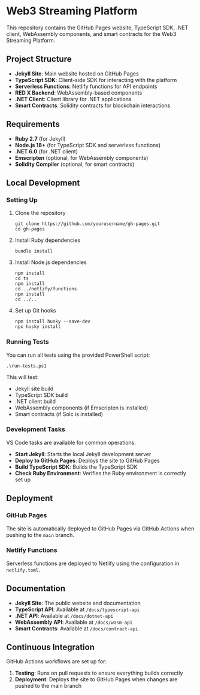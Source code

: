 # Web3 Streaming Platform

This repository contains the GitHub Pages website, TypeScript SDK, .NET client, WebAssembly components, and smart contracts for the Web3 Streaming Platform.

## Project Structure

- **Jekyll Site**: Main website hosted on GitHub Pages
- **TypeScript SDK**: Client-side SDK for interacting with the platform
- **Serverless Functions**: Netlify functions for API endpoints
- **RED X Backend**: WebAssembly-based components
- **.NET Client**: Client library for .NET applications
- **Smart Contracts**: Solidity contracts for blockchain interactions

## Requirements

- **Ruby 2.7** (for Jekyll)
- **Node.js 18+** (for TypeScript SDK and serverless functions)
- **.NET 6.0** (for .NET client)
- **Emscripten** (optional, for WebAssembly components)
- **Solidity Compiler** (optional, for smart contracts)

## Local Development

### Setting Up

1. Clone the repository
   ```
   git clone https://github.com/yourusername/gh-pages.git
   cd gh-pages
   ```

2. Install Ruby dependencies
   ```
   bundle install
   ```

3. Install Node.js dependencies
   ```
   npm install
   cd ts
   npm install
   cd ../netlify/functions
   npm install
   cd ../..
   ```

4. Set up Git hooks
   ```
   npm install husky --save-dev
   npx husky install
   ```

### Running Tests

You can run all tests using the provided PowerShell script:

```
.\run-tests.ps1
```

This will test:
- Jekyll site build
- TypeScript SDK build
- .NET client build
- WebAssembly components (if Emscripten is installed)
- Smart contracts (if Solc is installed)

### Development Tasks

VS Code tasks are available for common operations:

- **Start Jekyll**: Starts the local Jekyll development server
- **Deploy to GitHub Pages**: Deploys the site to GitHub Pages
- **Build TypeScript SDK**: Builds the TypeScript SDK
- **Check Ruby Environment**: Verifies the Ruby environment is correctly set up

## Deployment

### GitHub Pages

The site is automatically deployed to GitHub Pages via GitHub Actions when pushing to the `main` branch.

### Netlify Functions

Serverless functions are deployed to Netlify using the configuration in `netlify.toml`.

## Documentation

- **Jekyll Site**: The public website and documentation
- **TypeScript API**: Available at `/docs/typescript-api`
- **.NET API**: Available at `/docs/dotnet-api`
- **WebAssembly API**: Available at `/docs/wasm-api`
- **Smart Contracts**: Available at `/docs/contract-api`

## Continuous Integration

GitHub Actions workflows are set up for:

1. **Testing**: Runs on pull requests to ensure everything builds correctly
2. **Deployment**: Deploys the site to GitHub Pages when changes are pushed to the main branch
